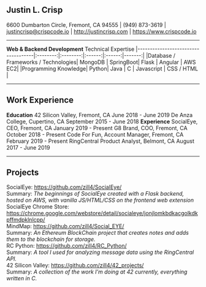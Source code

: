## Justin L. Crisp
6600 Dumbarton Circle, Fremont, CA 94555 |   (949) 873-3619   |   justincrisp@crispcode.io   |  http://justincrisp.com   |   https://www.crispcode.io <br/>
________________


**Web & Backend Development**
Technical Expertise
        |------------------------------------|:--------:|:--------:|:------:|:------:|-------:|
        |Database / Frameworks / Technologies| MongoDB | SpringBoot| Flask | Angular | AWS EC2|
        |Programming Knowledge| Python| Java | C | Javascript | CSS / HTML |
________________

## Work Experience

**Education**
42 Silicon Valley, Fremont, CA         June 2018  - June 2019
De Anza College, Cupertino, CA September 2015 - June 2018 
**Experience**
SocialEye, CEO, Fremont, CA January 2019 - Present
G8 Brand, COO, Fremont, CA October 2018 - Present
Code For Fun, Account Manager, Fremont, CA February 2019 - Present
RingCentral Product Analyst, Belmont, CA August 2017 - June 2019
________________

## Projects

SocialEye: https://github.com/zill4/SocialEye/ <br/>
Summary: *The beginnings of SocialEye created with a Flask backend, hosted on AWS, with vanilla JS/HTML/CSS on the frontend web extension*<br/>
SocialEye Chrome Store: https://chrome.google.com/webstore/detail/socialeye/jonjlomkbdkacgolkdkpffmdpklnlcpp/ <br/>
MindMap: https://github.com/zill4/Social_EYE/<br/>
Summary: *An Ethereum BlockChain project that creates notes and adds them to the blockchain for storage.*<br/>
RC Python: https://github.com/zill4/RC_Python/<br/>
Summary: *A tool I used for analyzing message data using the RingCentral API.*<br/>
42 Silicon Valley: https://github.com/zill4/42_projects/<br/>
Summary: *A collection of the work I’m doing at 42 currently, everything written in C.*<br/>
